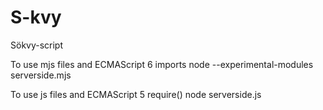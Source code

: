 # S-kvy
Sökvy-script

To use mjs files and ECMAScript 6 imports
node --experimental-modules serverside.mjs 

To use js files and ECMAScript 5 require()
node serverside.js 
